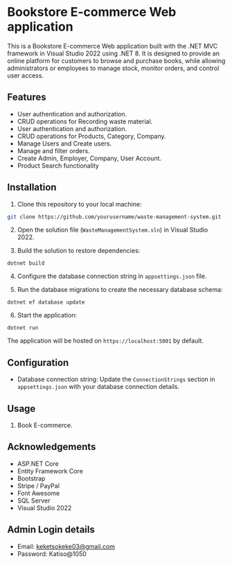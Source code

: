 # Bookstore E-commerce Web application 
This is a Bookstore E-commerce Web application built with the .NET MVC framework in Visual Studio 2022 using .NET 8. It is designed to provide an online platform for customers to browse and purchase books, while allowing administrators or employees to manage stock, monitor orders, and control user access.

## Features

- User authentication and authorization.
- CRUD operations for Recording waste material.
- User authentication and authorization.
- CRUD operations for Products, Category, Company.
- Manage Users and Create users.
- Manage and filter orders.
- Create Admin, Employer, Company, User Account.
- Product Search functionality 

## Installation

1. Clone this repository to your local machine:

```bash
git clone https://github.com/yourusername/waste-management-system.git
```

2. Open the solution file (`WasteManagementSystem.sln`) in Visual Studio 2022.

3. Build the solution to restore dependencies:

```
dotnet build
```

4. Configure the database connection string in `appsettings.json` file.

5. Run the database migrations to create the necessary database schema:

```
dotnet ef database update
```

6. Start the application:

```
dotnet run
```

The application will be hosted on `https://localhost:5001` by default.

## Configuration

- Database connection string: Update the `ConnectionStrings` section in `appsettings.json` with your database connection details.

## Usage

1.  Book E-commerce.

## Acknowledgements
-  ASP.NET Core
- Entity Framework Core
-  Bootstrap
- Stripe / PayPal
-  Font Awesome
- SQL Server
-  Visual Studio 2022

## Admin Login details
- Email: keketsokeke03@gmail.com
- Password: Katiso@1050

